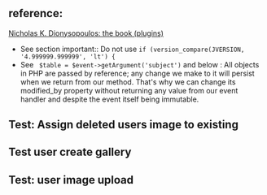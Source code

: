 
# 

## reference: 

[Nicholas K. Dionysopoulos: the book (plugins)](https://www.dionysopoulos.me/book/plg.html#plg-forms-j4-subscriberinterface)

* See section important:: Do not use ```if (version_compare(JVERSION, '4.999999.999999', 'lt') {```
* See ``` $table = $event->getArgument('subject')``` and below : All objects in PHP are passed by reference; any change we make to it will persist when we return from our method. That's why we can change its modified_by property without returning any value from our event handler and despite the event itself being immutable.



## Test: Assign deleted users image to existing 

## Test user create gallery



## Test: user image upload 





